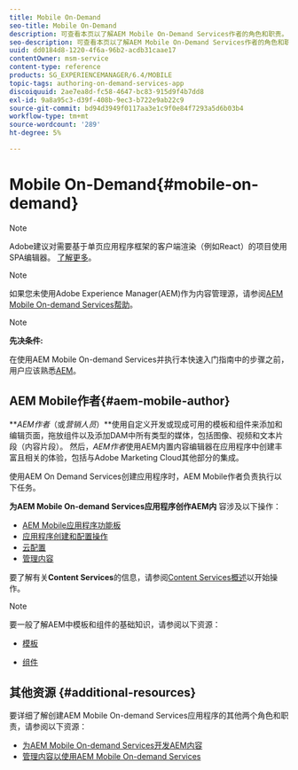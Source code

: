 ```yaml
---
title: Mobile On-Demand
seo-title: Mobile On-Demand
description: 可查看本页以了解AEM Mobile On-Demand Services作者的角色和职责。
seo-description: 可查看本页以了解AEM Mobile On-Demand Services作者的角色和职责。
uuid: dd0184d8-1220-4f6a-96b2-acdb31caae17
contentOwner: msm-service
content-type: reference
products: SG_EXPERIENCEMANAGER/6.4/MOBILE
topic-tags: authoring-on-demand-services-app
discoiquuid: 2ae7ea8d-fc58-4647-bc83-915d9f4b7dd8
exl-id: 9a8a95c3-d39f-408b-9ec3-b722e9ab22c9
source-git-commit: bd94d3949f0117aa3e1c9f0e84f7293a5d6b03b4
workflow-type: tm+mt
source-wordcount: '289'
ht-degree: 5%

---
```


# Mobile On-Demand{#mobile-on-demand}

>[!NOTE]
>
>Adobe建议对需要基于单页应用程序框架的客户端渲染（例如React）的项目使用SPA编辑器。 [了解更多](/help/sites-developing/spa-overview.md)。

>[!NOTE]
>
>如果您未使用Adobe Experience Manager(AEM)作为内容管理源，请参阅[AEM Mobile On-demand Services帮助](https://helpx.adobe.com/digital-publishing-solution/topics.html)。

>[!NOTE]
>
>**先决条件:**
>
>在使用AEM Mobile On-demand Services并执行本快速入门指南中的步骤之前，用户应该熟悉[AEM](/help/sites-deploying/deploy.md)。

## AEM Mobile作者{#aem-mobile-author}

***AEM作者*（或&#x200B;*营销人员*）**使用自定义开发或现成可用的模板和组件来添加和编辑页面，拖放组件以及添加DAM中所有类型的媒体，包括图像、视频和文本片段（内容片段）。 然后，*AEM作者*使用AEM内置内容编辑器在应用程序中创建丰富且相关的体验，包括与Adobe Marketing Cloud其他部分的集成。

使用AEM On Demand Services创建应用程序时，AEM Mobile作者负责执行以下任务。

**为AEM Mobile On-demand Services应用程序创作AEM内** 容涉及以下操作：

* [AEM Mobile应用程序功能板](/help/mobile/mobile-apps-ondemand-application-dashboard.md)
* [应用程序创建和配置操作](/help/mobile/mobile-apps-ondemand-application-create-configure-action.md)
* [云配置](/help/mobile/mobile-on-demand-associating-an-on-demand-app-to-cloud-configuration.md)
* [管理内容](/help/mobile/mobile-apps-ondemand-manage-content-ondemand.md)

要了解有关&#x200B;**Content Services**&#x200B;的信息，请参阅[Content Services概述](/help/mobile/develop-content-as-a-service.md)以开始操作。

>[!NOTE]
>
>要一般了解AEM中模板和组件的基础知识，请参阅以下资源：
>
>* [模板](/help/sites-developing/templates.md)
* [组件](/help/sites-developing/components.md)



## 其他资源 {#additional-resources}

要详细了解创建AEM Mobile On-demand Services应用程序的其他两个角色和职责，请参阅以下资源：

* [为AEM Mobile On-demand Services开发AEM内容](/help/mobile/aem-mobile-on-demand.md)
* [管理内容以使用AEM Mobile On-demand Services](/help/mobile/aem-mobile.md)
